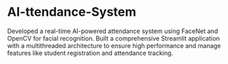 # AI-ttendance-System
Developed a real-time AI-powered attendance system using FaceNet and OpenCV for facial recognition.  Built a comprehensive Streamlit application with a multithreaded architecture to ensure high performance and manage features like student registration and attendance tracking.
